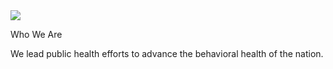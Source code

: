 <div class="card-container">
<div class="card-left"><a>
      <img class="card-image" alt-text="" src="../assets/img/cards/glance-item-image1.jpg">
      <p class="card-title">Who We Are</p>
      <p class="card-body">We lead public health efforts to advance the behavioral health of the nation.</p></a>
  </div>
</div>
